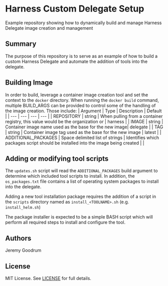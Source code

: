 # Harness Custom Delegate Setup
Example repository showing how to dynamically build and manage Harness Delegate image creation and management

## Summary
The purpose of this repository is to serve as an example of how to build a custom Harness Delegate and automate the addition of tools into the delegate.

## Building Image
In order to build, leverage a container image creation tool and set the context to the `docker` directory.  When running the `docker build` command, multiple BUILD_ARGS can be provided to control some of the handling of the image creation.  Those include:
| Argument | Type | Description | Default |
| --- | --- | --- | --- |
| REPOSITORY | string | When pulling from a container registry, this value would be the organization or | harness |
| IMAGE | string | Container image name used as the base for the new image| delegate |
| TAG | string | Container image tag used as the base for the new image | latest |
| ADDITIONAL_PACKAGES | Space delimited list of strings | Identifies which packages script should be installed into the image being created | |

## Adding or modifying tool scripts
The `updates.sh` script will read the `ADDITIONAL_PACKAGES` build argument to determine which included tool scripts to install.  In addition, the `os_packages.txt` file contains a list of operating system packages to install into the delegate.

Adding a new tool installation package requires the addition of a script in the `scripts` directory named as `install_<TOOLNAME>.sh` (e.g. `install_helm.sh`)

The package installer is expected to be a simple BASH script which will perform all required steps to install and configure the tool.

## Authors
Jeremy Goodrum

## License

MIT License. See [LICENSE](LICENSE) for full details.
